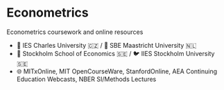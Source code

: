 # Econometrics
 Econometrics coursework and online resources

  - 🐣 IES Charles University 🇨🇿 / 🐥 SBE Maastricht University 🇳🇱
  - 🐔 Stockholm School of Economics 🇸🇪 / 🐦 IIES Stockholm University 🇸🇪
  - 🌐 MITxOnline, MIT OpenCourseWare, StanfordOnline, AEA Continuing Education Webcasts, NBER SI/Methods Lectures
